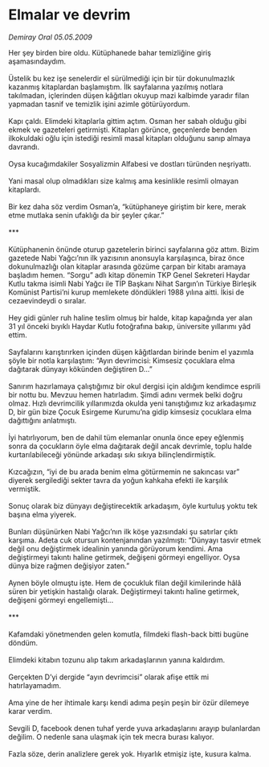 # Elmalar ve devrim

*Demiray Oral 05.05.2009*

<div class="taraf_structure_2col_1zq">
<div class="margen_n">



 <p>Her şey birden bire oldu. Kütüphanede bahar temizliğine giriş aşamasındaydım. <br/><br/>Üstelik bu kez işe senelerdir el sürülmediği için bir tür dokunulmazlık kazanmış kitaplardan başlamıştım. İlk sayfalarına yazılmış notlara takılmadan, içlerinden düşen kâğıtları okuyup mazi kalbimde yaradır filan yapmadan tasnif ve temizlik işini azimle götürüyordum. <br/><br/>Kapı çaldı. Elimdeki kitaplarla gittim açtım. Osman her sabah olduğu gibi ekmek ve gazeteleri getirmişti. Kitapları görünce, geçenlerde benden ilkokuldaki oğlu için istediği resimli masal kitapları olduğunu sanıp almaya davrandı. <br/><br/>Oysa kucağımdakiler Sosyalizmin Alfabesi ve dostları türünden neşriyattı. <br/><br/>Yani masal olup olmadıkları size kalmış ama kesinlikle resimli olmayan kitaplardı. <br/><br/>Bir kez daha söz verdim Osman’a, “kütüphaneye giriştim bir kere, merak etme mutlaka senin ufaklığı da bir şeyler çıkar.” <br/><br/>*** <br/><br/>Kütüphanenin önünde oturup gazetelerin birinci sayfalarına göz attım. Bizim gazetede Nabi Yağcı’nın ilk yazısının anonsuyla karşılaşınca, biraz önce dokunulmazlığı olan kitaplar arasında gözüme çarpan bir kitabı aramaya başladım hemen. “Sorgu” adlı kitap dönemin TKP Genel Sekreteri Haydar Kutlu takma isimli Nabi Yağcı ile TİP Başkanı Nihat Sargın’ın Türkiye Birleşik Komünist Partisi’ni kurup memlekete döndükleri 1988 yılına aitti. İkisi de cezaevindeydi o sıralar. <br/><br/>Hey gidi günler ruh haline teslim olmuş bir halde, kitap kapağında yer alan 31 yıl önceki bıyıklı Haydar Kutlu fotoğrafına bakıp, üniversite yıllarımı yâd ettim. <br/><br/>Sayfalarını karıştırırken içinden düşen kâğıtlardan birinde benim el yazımla şöyle bir notla karşılaştım: “Ayın devrimcisi: Kimsesiz çocuklara elma dağıtarak dünyayı kökünden değiştiren D...” <br/><br/>Sanırım hazırlamaya çalıştığımız bir okul dergisi için aldığım kendimce esprili bir nottu bu. Mevzuu hemen hatırladım. Şimdi adını vermek belki doğru olmaz. Hızlı devrimcilik yıllarımızda okulda yeni tanıştığımız kız arkadaşımız D, bir gün bize Çocuk Esirgeme Kurumu’na gidip kimsesiz çocuklara elma dağıttığını anlatmıştı. <br/><br/>İyi hatırlıyorum, ben de dahil tüm elemanlar onunla önce epey eğlenmiş sonra da çocukların öyle elma dağıtarak değil ancak devrimle, toplu halde kurtarılabileceği yönünde arkadaşı sıkı sıkıya bilinçlendirmiştik. <br/><br/>Kızcağızın, “iyi de bu arada benim elma götürmemin ne sakıncası var” diyerek sergilediği sekter tavra da yoğun kahkaha efekti ile karşılık vermiştik. <br/><br/>Sonuç olarak biz dünyayı değiştirecektik arkadaşım, öyle kurtuluş yoktu tek başına elma yiyerek. <br/><br/>Bunları düşünürken Nabi Yağcı’nın ilk köşe yazısındaki şu satırlar çıktı karşıma. Adeta cuk otursun kontenjanından yazılmıştı: “Dünyayı tasvir etmek değil onu değiştirmek idealinin yanında görüyorum kendimi. Ama değiştirmeyi takıntı haline getirmek, değişeni görmeyi engelliyor. Oysa dünya bize rağmen değişiyor zaten.” <br/><br/>Aynen böyle olmuştu işte. Hem de çocukluk filan değil kimilerinde hâlâ süren bir yetişkin hastalığı olarak. Değiştirmeyi takıntı haline getirmek, değişeni görmeyi engellemişti... <br/><br/>*** <br/><br/>Kafamdaki yönetmenden gelen komutla, filmdeki flash-back bitti bugüne döndüm. <br/><br/>Elimdeki kitabın tozunu alıp takım arkadaşlarının yanına kaldırdım. <br/><br/>Gerçekten D’yi dergide “ayın devrimcisi” olarak afişe ettik mi hatırlayamadım. <br/><br/>Ama yine de her ihtimale karşı kendi adıma peşin peşin bir özür dilemeye karar verdim. <br/><br/>Sevgili D, facebook denen tuhaf yerde yuva arkadaşlarını arayıp bulanlardan değilim. O nedenle sana ulaşmak için tek mecra burası kalıyor. <br/><br/>Fazla söze, derin analizlere gerek yok. Hıyarlık etmişiz işte, kusura kalma.</p>

<br/>


<div id="taraf_not">
</div>

</div>


</div>
